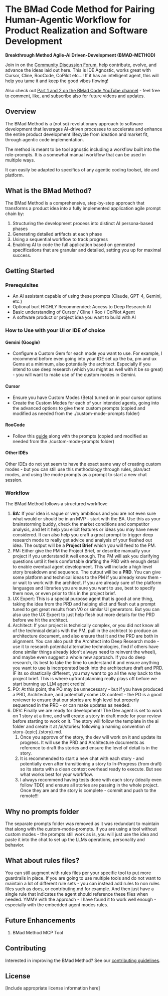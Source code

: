 # The BMad Code Method for Pairing Human-Agentic Workflow for Product Realization and Software Development

**Breakthrough Method Agile-Ai Driven-Development (BMAD-METHOD)**

Join in on the [Community Discussion Forum](https://github.com/bmadcode/BMAD-METHOD/discussions), help contribute, evolve, and advance the ideas laid out here. This is IDE Agnostic, works great with Cursor, Cline, RooCode, CoPilot etc...! If it has an intelligent agent, this will help you tame it and keep the good vibes flowing!

Also check out [Part 1 and 2 on the BMad Code YouTube channel](https://youtu.be/JbhiLUY_V2U) - feel free to comment, like, and subscribe also for future videos and updates.

## Overview

The BMad Method is a (not so) revolutionary approach to software development that leverages AI-driven processes to accelerate and enhance the entire product development lifecycle from ideation and market fit, through agentic code implementation.

The method is meant to be tool agnostic including a workflow built into the role-prompts. It is a somewhat manual workflow that can be used in multiple ways.

It can easily be adapted to specifics of any agentic coding toolset, ide and platform.

## What is the BMad Method?

The BMad Method is a comprehensive, step-by-step approach that transforms a product idea into a fully implemented application agile prompt chain by:

1. Structuring the development process into distinct AI persona-based phases
2. Generating detailed artifacts at each phase
3. Using a sequential workflow to track progress
4. Enabling AI to code the full application based on generated specifications that are granular and detailed, setting you up for maximal success.

## Getting Started

### Prerequisites

- An AI assistant capable of using these prompts (Claude, GPT-4, Gemini, etc.)
- Optional burt HIGHLY Recommended: Access to Deep Research AI
- Basic understanding of Cursor / Cline / Roo / CoPilot Agent
- A software product or project idea you want to build with AI

### How to Use with your UI or IDE of choice

#### Gemini (Google)

- Configure a Custom Gem for each mode you want to use. For example, I recommend before even going into your IDE set up the ba, pm and ux Gems at a minimum, also potentially the architect. Especially if you intend to use deep research (which you might as well with it be so great) - you will want to make use of the custom modes in Gemini.

#### Cursor

- Ensure you have Custom Modes (Beta) turned on in your cursor options
- Create the Custom Modes for each of your intended agents, going into the advanced options to give them custom prompts (copied and modified as needed from the ./custom-mode-prompts folder)

#### RooCode

- Follow this [guide](https://publish.obsidian.md/aixplore/AI+Systems+%26+Architecture/custom-modes-quick-start) along with the prompts (copied and modified as needed from the ./custom-mode-prompts folder)

#### Other IDEs

Other IDEs do not yet seem to have the exact same way of creating custom modes - but you can still use this methodology through rules, plan/act modes, and using the mode prompts as a prompt to start a new chat session.

### Workflow

The BMad Method follows a structured workflow:

1. **BA:** If your idea is vague or very ambitious and you are not even sure what would or should be in an MVP - start with the BA. Use this as your brainstorming buddy, check the market conditions and competitor analysis, and let it help you elicit features or ideas you may have never considered. It can also help you craft a great prompt to trigger deep research mode to really get advice and analysis of your fleshed out idea. The output will be a **Project Brief** which you will feed to the PM.
2. PM: Either give the PM the Project Brief, or describe manually your project if you understand it well enough. The PM will ask you clarifying questions until it feels comfortable drafting the PRD with enough detail to enable eventual agent development. This will include a high level story breakdown and sequence. The output will be a **PRD**. You can give some platform and technical ideas to the PM if you already know them - or wait to work with the architect. If you are already sure of the platform languages and libraries you are sure you want to use, best to specify them now, or even prior to this in the project brief.
3. UX Expert: This is a special purpose agent that is good at one thing, taking the idea from the PRD and helping elict and flesh out a prompt tuned to get great results from V0 or similar UI generators. But you can also use the UX Expert to just help flesh out more details for the PRD before we hit the architect.
4. Architect: If your project is technically complex, or you did not know all of the technical details with the PM, pull in the architect to produce an architecture document, and also ensure that it and the PRD are both in alignment. You can also push the Architect into Deep Research mode - use it to research potential alternative technologies, find if others have done similar things already (don't always need to reinvent the wheel), and maybe even suggest a whole new approach. If you do deep research, its best to take the time to understand it and ensure anything you want to use is incorporated back into the architecture draft and PRD. IF its so drastically different, you may want to go all the way back to the project brief. This is where upfront planning really plays off before we start burning up LLM agent credits!
5. PO: At this point, the PO may be unnecessary - but if you have produced a PRD, Architecture, and potentially some UX content - the PO is a good reviewer to ensure that our stories are high level but properly sequenced in the PRD - or can make updates as needed.
6. DEV: Finally we are ready for development! The Dev agent is set to work on 1 story at a time, and will create a story in draft mode for your review before starting to work on it. The story will follow the template in the ai folder and create it at /ai/stories/ following a naming convention of story-{epic}.{story}.md.
   1. Once you approve of the story, the dev will work on it and update its progress. It will use the PRD and Architecture documents as reference to draft ths stories and ensure the level of detail is in the story.
   2. It is recommended to start a new chat with each story - and potentially even after transitioning a story to In-Progress (from draft) so its starts with a clean context overhead ready to execute. But see what works best for your workflow.
   3. I always recommend having tests done with each story (ideally even follow TDD) and ensure all stories are passing in the whole project. Once they are and the story is complete - commit and push to the remote!!!

## Why no prompts folder

The separate prompts folder was removed as it was redundant to maintain that along with the custom-mode-prompts. If you are using a tool without custom modes - the prompts still work as is, you will just use the idea and paste it into the chat to set up the LLMs operations, personality and behavior.

## What about rules files?

You can still augment with rules files per your specific tool to put more guardrails in place. If you are going to use multiple tools and do not want to maintain a lot of different rule sets - you can instead add rules to non rules files such as docs, or contributing.md for example. And then just have a single rule that indicates the agent should reference these files when needed. YMMV with the approach - I have found it to work well enough - especially with the embedded agent modes rules.

## Future Enhancements

1. BMad Method MCP Tool

## Contributing

Interested in improving the BMad Method? See our [contributing guidelines](CONTRIBUTING.md).

## License

[Include appropriate license information here]
